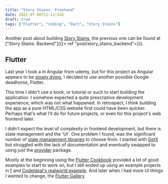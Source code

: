 ```yaml
---
title: "Story Stains: Frontend"
date: 2022-07-08T11:11:53Z
draft: true
tags: ["Flutter", "coding", "Dart", "Story Stains"]
---
```



Another post about building [Story Stains](https://github.com/jacomago/storystains), the previous one can be found at ["Story Stains: Backend"]({{< ref "post/story_stains_backend">}}).

## Flutter

Last year I took a in Angular from udemy, but for this project as Angular appears to be [slowly dying](https://trends.google.com/trends/explore?date=today%205-y&q=%2Fg%2F11c6w0ddw9,%2Fm%2F012l1vxv), I decided to use another possible Google deadhorse, Flutter.

This time I didn't use a book, or tutorial or such to start building the application. I somehow expected a quite prescriptive development experience, which was not what happened. In retrospect, I think building the app as a pure HTML/CSS website first could have been quicker. Perhaps that's what I'll do for future projects, or even for this project's web frontend later.

I didn't expect the level of complexity in frontend development, but there is state management and the 'UI'. One problem I found, was the significant number of [state management libraries](https://docs.flutter.dev/development/data-and-backend/state-mgmt/options) to choose from. I started with [GetX](https://pub.dev/packages/get) but struggled with the lack of documentation and eventually swapped to using just the [provider](https://pub.dev/packages/provider) package.

 Mostly at the beginning using the [Flutter Cookbook](https://docs.flutter.dev/cookbook) provided a lot of good examples to start to work on, but I still ended up using an example projects in [f](https://pub.dev/packages/f) and [CodeIdeal's realworld example](https://github.com/CodeIdeal/realworld_flutter). And later when I had more UI things I wanted to change, the [Flutter Gallery](https://gallery.flutter.dev/).
